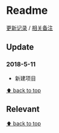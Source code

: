 # Readme

[更新记录](#update) / [相关备注](#relevant)

## Update

### 2018-5-11

- 新建项目

[⬆ back to top](#readme)

## Relevant

[⬆ back to top](#readme)
